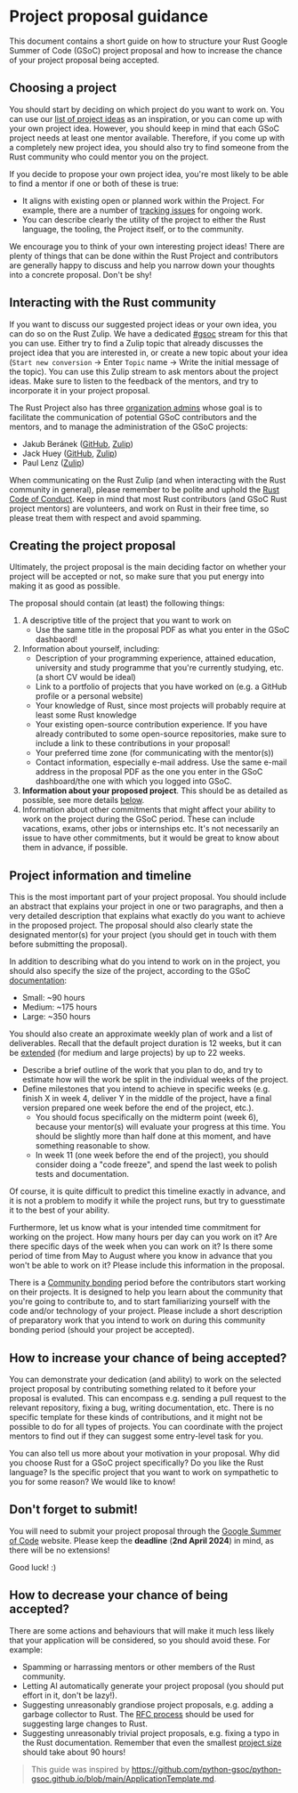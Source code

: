 # Project proposal guidance

This document contains a short guide on how to structure your Rust Google Summer of Code (GSoC) project proposal and how to increase the chance of your project proposal being accepted.

## Choosing a project

You should start by deciding on which project do you want to work on. You can use our [list of project ideas](README.md)
as an inspiration, or you can come up with your own project idea. However, you should keep in mind that each GSoC project needs at least one mentor available. Therefore, if you come up with a completely new project idea, you should also try to find someone from the Rust community who could mentor you on the project.

If you decide to propose your own project idea, you're most likely to be able to find a mentor if one or both of these is true:
- It aligns with existing open or planned work within the Project. For example, there are a number of [tracking issues](https://github.com/rust-lang/rust/issues?page=29&q=is%3Aissue+is%3Aopen+label%3AC-tracking-issue) for ongoing work.
- You can describe clearly the utility of the project to either the Rust language, the tooling, the Project itself, or to the community.

We encourage you to think of your own interesting project ideas! There are plenty of things that can be done within the Rust Project and contributors are generally happy to discuss and help you narrow down your thoughts into a concrete proposal. Don't be shy!

## Interacting with the Rust community

If you want to discuss our suggested project ideas or your own idea, you can do so on the Rust Zulip. We have a dedicated
[#gsoc](https://rust-lang.zulipchat.com/#narrow/stream/421156-gsoc) stream for this that you can use. Either try to find a Zulip topic that already discusses the project idea that you are interested in, or create a new topic about your idea (`Start new conversion` -> Enter `Topic` name -> Write the initial message of the topic). You can use this Zulip stream to ask mentors about the project ideas. Make sure to listen to the feedback of the mentors, and try to incorporate it in your project proposal.

The Rust Project also has three [organization admins](https://developers.google.com/open-source/gsoc/help/responsibilities) whose goal is to facilitate the communication of potential GSoC contributors and the mentors, and to manage the administration of the GSoC projects:
- Jakub Beránek ([GitHub](https://github.com/Kobzol), [Zulip](https://rust-lang.zulipchat.com/#narrow/dm/266526-Jakub-Ber%C3%A1nek))
- Jack Huey ([GitHub](https://github.com/jackh726), [Zulip](https://rust-lang.zulipchat.com/#narrow/dm/232957-Jack-Huey))
- Paul Lenz ([Zulip](https://rust-lang.zulipchat.com/#narrow/dm/522542-Paul-Lenz))

When communicating on the Rust Zulip (and when interacting with the Rust community in general), please remember to be polite and uphold the [Rust Code of Conduct](https://www.rust-lang.org/policies/code-of-conduct). Keep in mind that most Rust contributors (and GSoC Rust project mentors) are volunteers, and work on Rust in their free time, so please treat them with respect and avoid spamming.

## Creating the project proposal

Ultimately, the project proposal is the main deciding factor on whether your project will be accepted or not, so make sure that you put energy into making it as good as possible.

The proposal should contain (at least) the following things:
1) A descriptive title of the project that you want to work on
   - Use the same title in the proposal PDF as what you enter in the GSoC dashbaord!
2) Information about yourself, including:
   - Description of your programming experience, attained education, university and study programme that you're currently studying, etc. (a short CV would be ideal)
   - Link to a portfolio of projects that you have worked on (e.g. a GitHub profile or a personal website)
   - Your knowledge of Rust, since most projects will probably require at least some Rust knowledge
   - Your existing open-source contribution experience. If you have already contributed to some open-source repositories, make sure to include a link to these contributions in your proposal!
   - Your preferred time zone (for communicating with the mentor(s))
   - Contact information, especially e-mail address. Use the same e-mail address in the proposal PDF as the one you enter in the GSoC dashboard/the one with which you logged into GSoC.
3) **Information about your proposed project**. This should be as detailed as possible, see more details [below](#project-information-and-timeline).
4) Information about other commitments that might affect your ability to work on the project during the GSoC period. These can include vacations, exams, other jobs or internships etc. It's not necessarily an issue to have other commitments, but it would be great to know about them in advance, if possible.

## Project information and timeline

This is the most important part of your project proposal. You should include an abstract that explains your project in one or two paragraphs, and then a very detailed description that explains what exactly do you want to achieve in the proposed project. The proposal should also clearly state the designated mentor(s) for your project (you should get in touch with them before submitting the proposal).

In addition to describing what do you intend to work on in the project, you should also specify the size of the project, according to the GSoC [documentation](https://google.github.io/gsocguides/student/time-management-for-students):
- Small: ~90 hours
- Medium: ~175 hours
- Large: ~350 hours

You should also create an approximate weekly plan of work and a list of deliverables. Recall that the default project duration is 12 weeks, but it can be [extended](https://google.github.io/gsocguides/student/time-management-for-students) (for medium and large projects) by up to 22 weeks.

- Describe a brief outline of the work that you plan to do, and try to estimate how will the work be split in the individual weeks of the project.
- Define milestones that you intend to achieve in specific weeks (e.g. finish X in week 4, deliver Y in the middle of the project, have a final version prepared one week before the end of the project, etc.).
    - You should focus specifically on the midterm point (week 6), because your mentor(s) will evaluate your progress at this time. You should be slightly more than half done at this moment, and have something reasonable to show.
    - In week 11 (one week before the end of the project), you should consider doing a "code freeze", and spend the last week to polish tests and documentation. 

Of course, it is quite difficult to predict this timeline exactly in advance, and it is not a problem to modify it while the project runs, but try to guesstimate it to the best of your ability.

Furthermore, let us know what is your intended time commitment for working on the project. How many hours per day can you work on it? Are there specific days of the week when you can work on it? Is there some period of time from May to August where you know in advance that you won't be able to work on it? Please include this information in the proposal.

There is a [Community bonding](https://google.github.io/gsocguides/student/how-gsoc-works) period before the contributors start working on their projects. It is designed to help you learn about the community that you're going to contribute to, and to start familiarizing yourself with the code and/or technology of your project. Please include a short description of preparatory work that you intend to work on during this community bonding period (should your project be accepted).

## How to increase your chance of being accepted?

You can demonstrate your dedication (and ability) to work on the selected project proposal by contributing something related to it before your proposal is evaluted. This can encompass e.g. sending a pull request to the relevant repository, fixing a bug, writing documentation, etc. There is no specific template for these kinds of contributions, and it might not be possible to do for all types of projects. You can coordinate with the project mentors to find out if they can suggest some entry-level task for you.

You can also tell us more about your motivation in your proposal. Why did you choose Rust for a GSoC project specifically? Do you like the Rust language? Is the specific project that you want to work on sympathetic to you for some reason? We would like to know!

## Don't forget to submit!

You will need to submit your project proposal through the [Google Summer of Code](https://summerofcode.withgoogle.com/) website. Please keep the **deadline** (**2nd April 2024**) in mind, as there will be no extensions!

Good luck! :)

## How to decrease your chance of being accepted?

There are some actions and behaviours that will make it much less likely that your application will be considered, so you should avoid these. For example:

- Spamming or harrassing mentors or other members of the Rust community.
- Letting AI automatically generate your project proposal (you should put effort in it, don't be lazy!).
- Suggesting unreasonably grandiose project proposals, e.g. adding a garbage collector to Rust. The [RFC process](https://github.com/rust-lang/rfcs) should be used for suggesting large changes to Rust.
- Suggesting unreasonably trivial project proposals, e.g. fixing a typo in the Rust documentation. Remember that even the smallest [project size](https://google.github.io/gsocguides/student/time-management-for-students) should take about 90 hours!

> This guide was inspired by https://github.com/python-gsoc/python-gsoc.github.io/blob/main/ApplicationTemplate.md.
